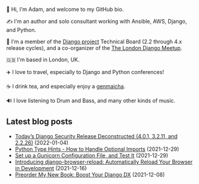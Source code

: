 <p>👋 Hi, I'm Adam, and welcome to my GitHub bio.<p>✍️ I'm an author and solo consultant working with Ansible, AWS, Django, and Python.<p>🦄 I'm a member of the <a class="reference external" href="https://www.djangoproject.com/foundation/teams/">Django project</a> Technical Board (2.2 through 4.x release cycles), and a co-organizer of the <a class="reference external" href="https://www.djangolondon.com/">The London Django Meetup</a>.<p>🇬🇧 I'm based in London, UK.<p>✈️ I love to travel, especially to Django and Python conferences!<p>☕️ I drink tea, and especially enjoy a <a class="reference external" href="https://en.wikipedia.org/wiki/Genmaicha">genmaicha</a>.<p>🔊 I love listening to Drum and Bass, and many other kinds of music.</p></p></p></p></p></p></p>

## Latest blog posts

* [Today’s Django Security Release Deconstructed (4.0.1, 3.2.11, and 2.2.26)](https://adamj.eu/tech/2022/01/04/django-security-release/) (2022-01-04)
* [Python Type Hints - How to Handle Optional Imports](https://adamj.eu/tech/2021/12/29/python-type-hints-optional-imports/) (2021-12-29)
* [Set up a Gunicorn Configuration File, and Test It](https://adamj.eu/tech/2021/12/29/set-up-a-gunicorn-configuration-file-and-test-it/) (2021-12-29)
* [Introducing django-browser-reload: Automatically Reload Your Browser in Development](https://adamj.eu/tech/2021/12/16/introducing-django-browser-reload/) (2021-12-16)
* [Preorder My New Book: Boost Your Django DX](https://adamj.eu/tech/2021/12/08/pre-order-boost-your-django-dx/) (2021-12-08)